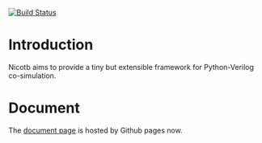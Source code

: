 [![Build Status](https://travis-ci.com/johnjohnlin/nicotb.svg?branch=master)](https://travis-ci.com/johnjohnlin/nicotb.svg?branch=master)

# Introduction

Nicotb aims to provide a tiny but extensible framework for Python-Verilog co-simulation.

# Document

The [document page](https://johnjohnlin.github.io/nicotb/) is hosted by Github pages now.

